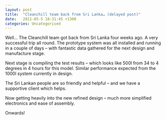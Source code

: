 ```yaml
---
layout: post
title:  "Cleanchill team back from Sri Lanka… (delayed post)"
date:   2011-05-5 18:31:45 +1300
categories: Uncategorised
---
```

Well… The Cleanchill team got back from Sri Lanka four weeks ago.  A very successful trip all round.  The prototype system was all installed and running in a couple of days – with fantastic data gathered for the next design and manufacture stage.

Next stage is compiling the test results – which looks like 500l from 34 to 4 degrees in 4 hours for this model.  Similar performance expected from the 1000l system currently in design.

The Sri Lankan people are so friendly and  helpful – and we have a supportive client which helps.

Now getting heavily into the new refined design – much more simplified electronics and ease of assembly.

Onwards!